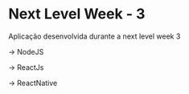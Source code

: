 # Next Level Week - 3

Aplicação desenvolvida durante a next level week 3

-> NodeJS

-> ReactJs 

-> ReactNative 

